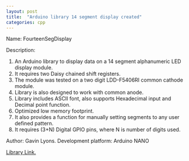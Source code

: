 ```yaml
---
layout: post
title:  "Arduino library 14 segment display created"
categories: cpp
---
```



Name: FourteenSegDisplay

Description:

1.  An Arduino library to display data on a 14 segment alphanumeric LED display module.
2.  It requires two Daisy chained shift registers.
3.  The module was tested on a two digit LDD-F5406RI common cathode module.
4.  Library is also designed to work with common anode.
5.  Library includes ASCII font, also supports Hexadecimal input and Decimal point function.
6.  Optimized low memory footprint.
7.  It also provides a function for manually setting segments to any user defined pattern.
8.  It requires (3+N) Digital GPIO pins, where N is number of digits used.

Author: Gavin Lyons.
Development platform: Arduino NANO


[Library Link.](https://github.com/gavinlyonsrepo/FourteenSegDisplay)
